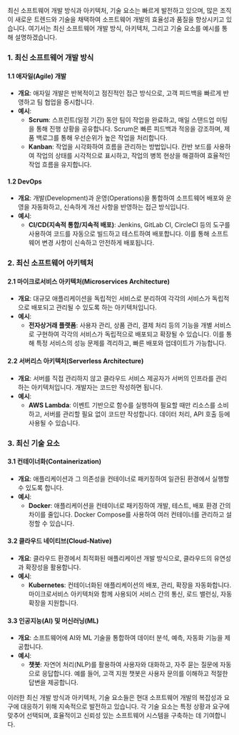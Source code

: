 최신 소프트웨어 개발 방식과 아키텍처, 기술 요소는 빠르게 발전하고 있으며, 많은 조직이 새로운 트렌드와 기술을 채택하여 소프트웨어 개발의 효율성과 품질을 향상시키고 있습니다. 여기서는 최신 소프트웨어 개발 방식, 아키텍처, 그리고 기술 요소를 예시를 통해 설명하겠습니다.

### 1. 최신 소프트웨어 개발 방식

#### **1.1 애자일(Agile) 개발**

- **개요**: 애자일 개발은 반복적이고 점진적인 접근 방식으로, 고객 피드백을 빠르게 반영하고 팀 협업을 중시합니다.
- **예시**: 
  - **Scrum**: 스프린트(일정 기간) 동안 팀이 작업을 완료하고, 매일 스탠드업 미팅을 통해 진행 상황을 공유합니다. Scrum은 빠른 피드백과 적응을 강조하며, 제품 백로그를 통해 우선순위가 높은 작업을 처리합니다.
  - **Kanban**: 작업을 시각화하여 흐름을 관리하는 방법입니다. 칸반 보드를 사용하여 작업의 상태를 시각적으로 표시하고, 작업의 병목 현상을 해결하여 효율적인 작업 흐름을 유지합니다.

#### **1.2 DevOps**

- **개요**: 개발(Development)과 운영(Operations)을 통합하여 소프트웨어 배포와 운영을 자동화하고, 신속하게 개선 사항을 반영하는 접근 방식입니다.
- **예시**:
  - **CI/CD(지속적 통합/지속적 배포)**: Jenkins, GitLab CI, CircleCI 등의 도구를 사용하여 코드를 자동으로 빌드하고 테스트하여 배포합니다. 이를 통해 소프트웨어 변경 사항이 신속하고 안전하게 배포됩니다.

### 2. 최신 소프트웨어 아키텍처

#### **2.1 마이크로서비스 아키텍처(Microservices Architecture)**

- **개요**: 대규모 애플리케이션을 독립적인 서비스로 분리하여 각각의 서비스가 독립적으로 배포되고 관리될 수 있도록 하는 아키텍처입니다.
- **예시**:
  - **전자상거래 플랫폼**: 사용자 관리, 상품 관리, 결제 처리 등의 기능을 개별 서비스로 구현하여 각각의 서비스가 독립적으로 배포되고 확장될 수 있습니다. 이를 통해 특정 서비스의 성능 문제를 격리하고, 빠른 배포와 업데이트가 가능합니다.

#### **2.2 서버리스 아키텍처(Serverless Architecture)**

- **개요**: 서버를 직접 관리하지 않고 클라우드 서비스 제공자가 서버의 인프라를 관리하는 아키텍처입니다. 개발자는 코드만 작성하면 됩니다.
- **예시**:
  - **AWS Lambda**: 이벤트 기반으로 함수를 실행하여 필요할 때만 리소스를 소비하고, 서버를 관리할 필요 없이 코드만 작성합니다. 데이터 처리, API 호출 등에 사용될 수 있습니다.

### 3. 최신 기술 요소

#### **3.1 컨테이너화(Containerization)**

- **개요**: 애플리케이션과 그 의존성을 컨테이너로 패키징하여 일관된 환경에서 실행할 수 있도록 합니다.
- **예시**:
  - **Docker**: 애플리케이션을 컨테이너로 패키징하여 개발, 테스트, 배포 환경 간의 차이를 줄입니다. Docker Compose를 사용하여 여러 컨테이너를 관리하고 설정할 수 있습니다.

#### **3.2 클라우드 네이티브(Cloud-Native)**

- **개요**: 클라우드 환경에서 최적화된 애플리케이션 개발 방식으로, 클라우드의 유연성과 확장성을 활용합니다.
- **예시**:
  - **Kubernetes**: 컨테이너화된 애플리케이션의 배포, 관리, 확장을 자동화합니다. 마이크로서비스 아키텍처와 함께 사용되어 서비스 간의 통신, 로드 밸런싱, 자동 확장을 지원합니다.

#### **3.3 인공지능(AI) 및 머신러닝(ML)**

- **개요**: 소프트웨어에 AI와 ML 기술을 통합하여 데이터 분석, 예측, 자동화 기능을 제공합니다.
- **예시**:
  - **챗봇**: 자연어 처리(NLP)를 활용하여 사용자와 대화하고, 자주 묻는 질문에 자동으로 응답합니다. 예를 들어, 고객 지원 챗봇은 사용자 문의를 이해하고 적절한 답변을 제공합니다.

이러한 최신 개발 방식과 아키텍처, 기술 요소들은 현대 소프트웨어 개발의 복잡성과 요구에 대응하기 위해 지속적으로 발전하고 있습니다. 각 기술 요소는 특정 상황과 요구에 맞추어 선택되며, 효율적이고 신뢰성 있는 소프트웨어 시스템을 구축하는 데 기여합니다.